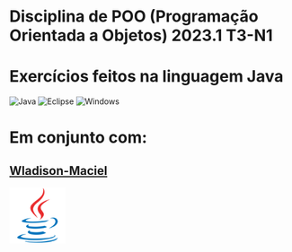 # Disciplina de POO (Programação Orientada a Objetos) 2023.1 T3-N1
# Exercícios feitos na linguagem Java 
![Java](https://img.shields.io/badge/java-%23ED8B00.svg?style=for-the-badge&logo=java&logoColor=white)
![Eclipse](https://img.shields.io/badge/Eclipse-2C2255?style=for-the-badge&logo=eclipse&logoColor=white)
![Windows](https://img.shields.io/badge/Windows-0078D6?style=for-the-badge&logo=windows&logoColor=white)

# Em conjunto com:

## <a title = "Você será direcionado ao perfil de Pedrofarley7" href = "https://github.com//Wladison-Maciel" >Wladison-Maciel</a><br>

<img alt="Java-Java" height="100" width="100" src="https://raw.githubusercontent.com/devicons/devicon/master/icons/java/java-original.svg">
